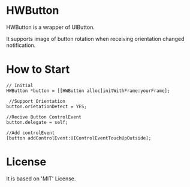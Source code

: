 HWButton
========

HWButton is a wrapper of UIButton. 

It supports image of button rotation when receiving orientation changed notification.

How to Start
========

```
// Initial
HWButton *button = [[HWButton alloc]initWithFrame:yourFrame];

 //Support Orientation
button.orietationDetect = YES; 

//Recive Button ControlEvent
button.delegate = self;    

//Add controlEvent
[button addControlEvent:UIControlEventTouchUpOutside];  

```

License
======

It is based on 'MIT' License.
